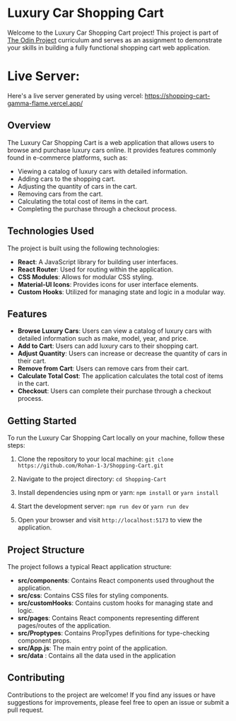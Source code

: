 # Luxury Car Shopping Cart

Welcome to the Luxury Car Shopping Cart project! This project is part of [The Odin Project](https://www.theodinproject.com/) curriculum and serves as an assignment to demonstrate your skills in building a fully functional shopping cart web application.

# Live Server:

Here's a live server generated by using vercel: https://shopping-cart-gamma-flame.vercel.app/

## Overview

The Luxury Car Shopping Cart is a web application that allows users to browse and purchase luxury cars online. It provides features commonly found in e-commerce platforms, such as:

- Viewing a catalog of luxury cars with detailed information.
- Adding cars to the shopping cart.
- Adjusting the quantity of cars in the cart.
- Removing cars from the cart.
- Calculating the total cost of items in the cart.
- Completing the purchase through a checkout process.

## Technologies Used

The project is built using the following technologies:

- **React**: A JavaScript library for building user interfaces.
- **React Router**: Used for routing within the application.
- **CSS Modules**: Allows for modular CSS styling.
- **Material-UI Icons**: Provides icons for user interface elements.
- **Custom Hooks**: Utilized for managing state and logic in a modular way.

## Features

- **Browse Luxury Cars**: Users can view a catalog of luxury cars with detailed information such as make, model, year, and price.
- **Add to Cart**: Users can add luxury cars to their shopping cart.
- **Adjust Quantity**: Users can increase or decrease the quantity of cars in their cart.
- **Remove from Cart**: Users can remove cars from their cart.
- **Calculate Total Cost**: The application calculates the total cost of items in the cart.
- **Checkout**: Users can complete their purchase through a checkout process.

## Getting Started

To run the Luxury Car Shopping Cart locally on your machine, follow these steps:

1. Clone the repository to your local machine:
```git clone https://github.com/Rohan-1-3/Shopping-Cart.git```

2. Navigate to the project directory:
```cd Shopping-Cart```
3. Install dependencies using npm or yarn:
```npm install```
or
```yarn install```

4. Start the development server:
``` npm run dev ``` or ```yarn run dev```

5. Open your browser and visit `http://localhost:5173` to view the application.

## Project Structure

The project follows a typical React application structure:

- **src/components**: Contains React components used throughout the application.
- **src/css**: Contains CSS files for styling components.
- **src/customHooks**: Contains custom hooks for managing state and logic.
- **src/pages**: Contains React components representing different pages/routes of the application.
- **src/Proptypes**: Contains PropTypes definitions for type-checking component props.
- **src/App.js**: The main entry point of the application.
- **src/data** : Contains all the data used in the application

## Contributing

Contributions to the project are welcome! If you find any issues or have suggestions for improvements, please feel free to open an issue or submit a pull request.
